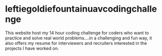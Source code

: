 ﻿# leftiegoldiefountainuavcodingchallenge
This website host my 14 hour coding challenge for coders who want to practice and solve real world problems....in a challenging and fun way, it also offers my resume for interviewers and recruiters interested in the projects I have worked on.
